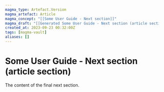 ```yaml
---
magma_type: Artefact.Version
magma_artefact: Article
magma_concept: "[[Some User Guide - Next section]]"
magma_draft: "[[Generated Some User Guide - Next section (article section) (2023-09-23T00:08:00)]]"
created_at: 2023-09-23 00:32:00Z
tags: [magma-vault]
aliases: []
---
```

# Some User Guide - Next section (article section)

The content of the final next section.
